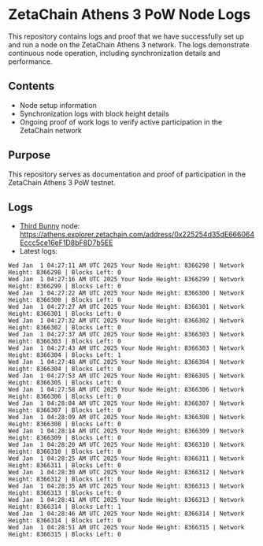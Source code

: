 # ZetaChain Athens 3 PoW Node Logs
This repository contains logs and proof that we have successfully set up and run a node on the ZetaChain Athens 3 network. The logs demonstrate continuous node operation, including synchronization details and performance.

## Contents
- Node setup information
- Synchronization logs with block height details
- Ongoing proof of work logs to verify active participation in the ZetaChain network

## Purpose
This repository serves as documentation and proof of participation in the ZetaChain Athens 3 PoW testnet.

## Logs

- [Third Bunny](https://thirdbunny.xyz/) node: https://athens.explorer.zetachain.com/address/0x225254d35dE666064Eccc5ce16eF1D8bF8D7b5EE
- Latest logs:
```
Wed Jan  1 04:27:11 AM UTC 2025 Your Node Height: 8366298 | Network Height: 8366298 | Blocks Left: 0
Wed Jan  1 04:27:16 AM UTC 2025 Your Node Height: 8366299 | Network Height: 8366299 | Blocks Left: 0
Wed Jan  1 04:27:22 AM UTC 2025 Your Node Height: 8366300 | Network Height: 8366300 | Blocks Left: 0
Wed Jan  1 04:27:27 AM UTC 2025 Your Node Height: 8366301 | Network Height: 8366301 | Blocks Left: 0
Wed Jan  1 04:27:32 AM UTC 2025 Your Node Height: 8366302 | Network Height: 8366302 | Blocks Left: 0
Wed Jan  1 04:27:37 AM UTC 2025 Your Node Height: 8366303 | Network Height: 8366303 | Blocks Left: 0
Wed Jan  1 04:27:43 AM UTC 2025 Your Node Height: 8366303 | Network Height: 8366304 | Blocks Left: 1
Wed Jan  1 04:27:48 AM UTC 2025 Your Node Height: 8366304 | Network Height: 8366304 | Blocks Left: 0
Wed Jan  1 04:27:53 AM UTC 2025 Your Node Height: 8366305 | Network Height: 8366305 | Blocks Left: 0
Wed Jan  1 04:27:58 AM UTC 2025 Your Node Height: 8366306 | Network Height: 8366306 | Blocks Left: 0
Wed Jan  1 04:28:04 AM UTC 2025 Your Node Height: 8366307 | Network Height: 8366307 | Blocks Left: 0
Wed Jan  1 04:28:09 AM UTC 2025 Your Node Height: 8366308 | Network Height: 8366308 | Blocks Left: 0
Wed Jan  1 04:28:14 AM UTC 2025 Your Node Height: 8366309 | Network Height: 8366309 | Blocks Left: 0
Wed Jan  1 04:28:20 AM UTC 2025 Your Node Height: 8366310 | Network Height: 8366310 | Blocks Left: 0
Wed Jan  1 04:28:25 AM UTC 2025 Your Node Height: 8366311 | Network Height: 8366311 | Blocks Left: 0
Wed Jan  1 04:28:30 AM UTC 2025 Your Node Height: 8366312 | Network Height: 8366312 | Blocks Left: 0
Wed Jan  1 04:28:35 AM UTC 2025 Your Node Height: 8366313 | Network Height: 8366313 | Blocks Left: 0
Wed Jan  1 04:28:41 AM UTC 2025 Your Node Height: 8366313 | Network Height: 8366314 | Blocks Left: 1
Wed Jan  1 04:28:46 AM UTC 2025 Your Node Height: 8366314 | Network Height: 8366314 | Blocks Left: 0
Wed Jan  1 04:28:51 AM UTC 2025 Your Node Height: 8366315 | Network Height: 8366315 | Blocks Left: 0
```
